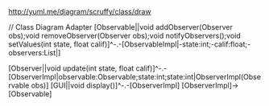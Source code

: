 

http://yuml.me/diagram/scruffy/class/draw

// Class Diagram Adapter
[Observable||void addObserver(Observer obs);void removeObserver(Observer obs);void notifyObservers();void setValues(int state, float calif)]^-.-[ObservableImpl|-state:int;-calif:float;-observers:List<Observer>|]

[Observer||void update(int state, float calif)]^-.-[ObserverImpl|observable:Observable;state:int;state:int|ObserverImpl(Observable obs)]
[GUI||void display()]^-.-[ObserverImpl]
[ObserverImpl]->[Observable]
